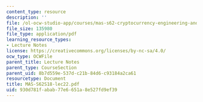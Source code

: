 ```yaml
---
content_type: resource
description: ''
file: /ol-ocw-studio-app/courses/mas-s62-cryptocurrency-engineering-and-design-spring-2018/930d781fabab77e6651a8e527fd9ef39_MAS-S62S18-lec22.pdf
file_size: 135980
file_type: application/pdf
learning_resource_types:
- Lecture Notes
license: https://creativecommons.org/licenses/by-nc-sa/4.0/
ocw_type: OCWFile
parent_title: Lecture Notes
parent_type: CourseSection
parent_uid: 8b7d559e-537d-c21b-84d6-c93184a2ca61
resourcetype: Document
title: MAS-S62S18-lec22.pdf
uid: 930d781f-abab-77e6-651a-8e527fd9ef39
---
```

